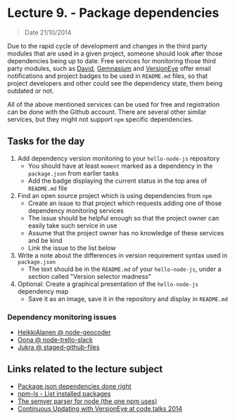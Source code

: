 # Lecture 9. - Package dependencies

> Date 21/10/2014

Due to the rapid cycle of development and changes in the third party modules that are used in a
given project, someone should look after those dependencies being up to date.
Free services for monitoring those third party modules,
such as [David][], [Gemnasium][] and [VersionEye][] offer email notifications and project badges
to be used in `README.md` files, so that project developers and other could see the dependency state,
them being outdated or not.

All of the above mentioned services can be used for free and registration can be done with the Github account.
There are several other similar services, but they might not support `npm` specific dependencies.

## Tasks for the day

1. Add dependency version monitoring to your `hello-node-js` repository
   - You should have at least `moment` marked as a dependency in the `package.json` from earlier tasks
   - Add the badge displaying the current status in the top area of `README.md` file
2. Find an open source project which is using dependencies from `npm`
   - Create an issue to that project which requests adding one of those dependency monitoring services
   - The issue should be helpful enough so that the project owner can easily take such service in use
   - Assume that the project owner has no knowledge of these services and be kind
   - Link the issue to the list below
3. Write a note about the differences in version requirement syntax used in `package.json`
   - The text should be in the `README.md` of your `hello-node-js`, under a section called "Version selector madness"
4. Optional: Create a graphical presentation of the `hello-node-js` dependency map
   - Save it as an image, save it in the repository and display in `README.md`


### Dependency monitoring issues

* [HeikkiAlanen @ node-geocoder](https://github.com/nchaulet/node-geocoder/issues/53)
* [Oona @ node-trello-slack](https://github.com/atuttle/node-trello-slack/issues/3)
* [Jukra @ staged-github-files](https://github.com/justinanastos/staged-github-files/issues/1)

## Links related to the lecture subject

* [Package.json dependencies done right](http://blog.nodejitsu.com/package-dependencies-done-right/ "Package.json dependencies done right")
* [npm-ls - List installed packages](https://www.npmjs.org/doc/cli/npm-ls.html "List installed packages")
* [The semver parser for node (the one npm uses)](https://github.com/npm/node-semver "The semver parser for node (the one npm uses)")
* [Continuous Updating with VersionEye at code.talks 2014](http://www.slideshare.net/robertreiz/continuous-updating-codetalks "Continuous Updating with VersionEye at code.talks 2014")

[David]: https://david-dm.org/ "Watching your Node.js dependencies"
[Gemnasium]: https://gemnasium.com/ "Gemnasium monitors your project dependencies and alerts you about updates and security vulnerabilities"
[VersionEye]: http://www.versioneye.com/ "Notification System for Software Libraries"
